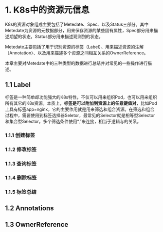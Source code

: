 # 1. K8s中的资源元信息

K8s的资源对象组成主要包括了Metedate、Spec、以及Status三部分。其中Metedate为资源的元数据部分，用来保存资源的某些固有属性，Spec部分用来描述期望的状态，Status部分用来描述观测到的状态。

Metedate主要包括了用于识别资源的标签（Label）、用来描述资源的注解（Annotation）、以及用来描述多个资源之间相互关系的OwnerReference。

本章主要对Metedate中的三种类型的数据进行总结并对常见的一些操作进行描述。

## 1.1 Label

标签是一种简单却功能强大的K8s特性，不仅可以用来组织Pod，也可以用来组织所有其它的K8s资源。本质上，**标签是可以附加到资源上的任意键值对**，比如Pod上具有标签app=nginx，它的主要作用就是用来筛选和组合资源。在筛选和组合过程中，需要使用到标签选择器Seletor，最常见的Selector就是相等型Selector和集合型Selector，多个筛选条件使用“,”来连接，相当于逻辑与的关系。

### 1.1.1 创建标签



### 1.1.2 修改标签

### 1.1.3 查询标签

### 1.1.4 删除标签

### 1.1.5 标签总结

## 1.2 Annotations


## 1.3 OwnerReference


